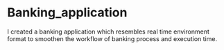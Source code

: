 # Banking_application
I created a banking application which resembles real time environment format to smoothen the workflow of banking process and execution time.
